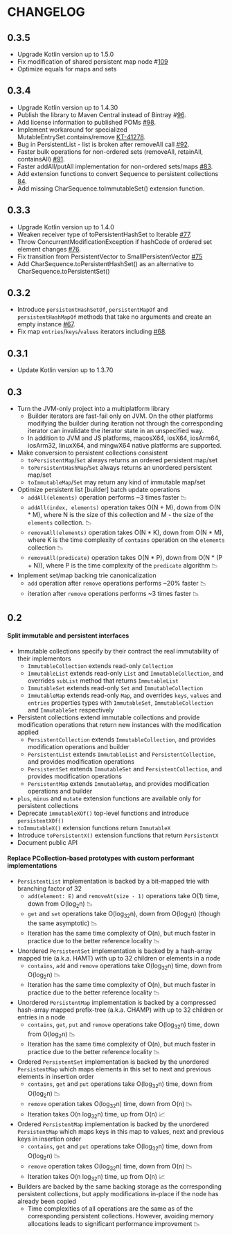 # CHANGELOG

## 0.3.5
- Upgrade Kotlin version up to 1.5.0
- Fix modification of shared persistent map node #[109](https://github.com/Kotlin/kotlinx.collections.immutable/issues/109)
- Optimize equals for maps and sets

## 0.3.4

- Upgrade Kotlin version up to 1.4.30
- Publish the library to Maven Central instead of Bintray #[96](https://github.com/Kotlin/kotlinx.collections.immutable/issues/96).
- Add license information to published POMs [#98](https://github.com/Kotlin/kotlinx.collections.immutable/issues/98).
- Implement workaround for specialized MutableEntrySet.contains/remove [KT-41278](https://youtrack.jetbrains.com/issue/KT-41278).
- Bug in PersistentList - list is broken after removeAll call [#92](https://github.com/Kotlin/kotlinx.collections.immutable/issues/92).
- Faster bulk operations for non-ordered sets (removeAll, retainAll, containsAll) [#91](https://github.com/Kotlin/kotlinx.collections.immutable/issues/91).
- Faster addAll/putAll implementation for non-ordered sets/maps [#83](https://github.com/Kotlin/kotlinx.collections.immutable/issues/83).
- Add extension functions to convert Sequence<T> to persistent collections [84](https://github.com/Kotlin/kotlinx.collections.immutable/issues/84).
- Add missing CharSequence.toImmutableSet() extension function.

## 0.3.3

- Upgrade Kotlin version up to 1.4.0
- Weaken receiver type of toPersistentHashSet to Iterable [#77](https://github.com/Kotlin/kotlinx.collections.immutable/issues/77).
- Throw ConcurrentModificationException if hashCode of ordered set element changes [#76](https://github.com/Kotlin/kotlinx.collections.immutable/issues/76).
- Fix transition from PersistentVector to SmallPersistentVector [#75](https://github.com/Kotlin/kotlinx.collections.immutable/issues/75)
- Add CharSequence.toPersistentHashSet() as an alternative to CharSequence.toPersistentSet()

## 0.3.2

- Introduce `persistentHashSetOf`, `persistentMapOf` and `persistentHashMapOf` methods that take no arguments and create an empty instance [#67](https://github.com/Kotlin/kotlinx.collections.immutable/issues/67).
- Fix map `entries`/`keys`/`values` iterators including [#68](https://github.com/Kotlin/kotlinx.collections.immutable/issues/68).

## 0.3.1

- Update Kotlin version up to 1.3.70

## 0.3

- Turn the JVM-only project into a multiplatform library
    * Builder iterators are fast-fail only on JVM. On the other platforms modifying the builder during iteration not through the corresponding iterator can invalidate the iterator state in an unspecified way.
    * In addition to JVM and JS platforms, macosX64, iosX64, iosArm64, iosArm32, linuxX64, and mingwX64 native platforms are supported.
- Make conversion to persistent collections consistent
    * `toPersistentMap`/`Set` always returns an ordered persistent map/set
    * `toPersistentHashMap`/`Set` always returns an unordered persistent map/set
    * `toImmutableMap`/`Set` may return any kind of immutable map/set
- Optimize persistent list [builder] batch update operations
    * `addAll(elements)` operation performs ~3 times faster :chart_with_downwards_trend:
    * `addAll(index, elements)` operation takes O(N + M), down from O(N * M), where N is the size of this collection and M - the size of the `elements` collection. :chart_with_downwards_trend:
    * `removeAll(elements)` operation takes O(N * K), down from O(N * M), where K is the time complexity of `contains` operation on the `elements` collection :chart_with_downwards_trend:
    * `removeAll(predicate)` operation takes O(N * P), down from O(N * (P + N)), where P is the time complexity of the `predicate` algorithm :chart_with_downwards_trend:
- Implement set/map backing trie canonicalization
    * `add` operation after `remove` operations performs ~20% faster :chart_with_downwards_trend:
    * iteration after `remove` operations performs ~3 times faster :chart_with_downwards_trend:

## 0.2

#### Split immutable and persistent interfaces

- Immutable collections specify by their contract the real immutability of their implementors
    * `ImmutableCollection` extends read-only `Collection`
    * `ImmutableList` extends read-only `List` and `ImmutableCollection`, and overrides `subList` method that returns `ImmutableList`
    * `ImmutableSet` extends read-only `Set` and `ImmutableCollection`
    * `ImmutableMap` extends read-only `Map`, and overrides `keys`, `values` and `entries` properties types with `ImmutableSet`, `ImmutableCollection` and `ImmutableSet` respectively
- Persistent collections extend immutable collections and provide modification operations that return new instances with the modification applied 
    * `PersistentCollection` extends `ImmutableCollection`, and provides modification operations and builder
    * `PersistentList` extends `ImmutableList` and `PersistentCollection`, and provides modification operations
    * `PersistentSet` extends `ImmutableSet` and `PersistentCollection`, and provides modification operations
    * `PersistentMap` extends `ImmutableMap`, and provides modification operations and builder
- `plus`, `minus` and `mutate` extension functions are available only for persistent collections
- Deprecate `immutableXOf()` top-level functions and introduce `persistentXOf()` 
- `toImmutableX()` extension functions return `ImmutableX`
- Introduce `toPersistentX()` extension functions that return `PersistentX`
- Document public API

#### Replace PCollection-based prototypes with custom performant implementations

 - `PersistentList` implementation is backed by a bit-mapped trie with branching factor of 32
    * `add(element: E)` and `removeAt(size - 1)` operations take O(1) time, down from O(log<sub>2</sub>n) :chart_with_downwards_trend:
    * `get` and `set` operations take O(log<sub>32</sub>n), down from O(log<sub>2</sub>n) (though the same asymptotic) :chart_with_downwards_trend:
    * Iteration has the same time complexity of O(n), but much faster in practice due to the better reference locality :chart_with_downwards_trend:
 - Unordered `PersistentSet` implementation is backed by a hash-array mapped trie (a.k.a. HAMT) with up to 32 children or elements in a node
    * `contains`, `add` and `remove` operations take O(log<sub>32</sub>n) time, down from O(log<sub>2</sub>n) :chart_with_downwards_trend:
    * Iteration has the same time complexity of O(n), but much faster in practice due to the better reference locality :chart_with_downwards_trend:
 - Unordered `PersistentMap` implementation is backed by a compressed hash-array mapped prefix-tree (a.k.a. CHAMP) with up to 32 children or entries in a node
    * `contains`, `get`, `put` and `remove` operations take O(log<sub>32</sub>n) time, down from O(log<sub>2</sub>n) :chart_with_downwards_trend:
    * Iteration has the same time complexity of O(n), but much faster in practice due to the better reference locality :chart_with_downwards_trend:
 - Ordered `PersistentSet` implementation is backed by the unordered `PersistentMap` which maps elements in this set to next and previous elements in insertion order
    * `contains`, `get` and `put` operations take O(log<sub>32</sub>n) time, down from O(log<sub>2</sub>n) :chart_with_downwards_trend:
    * `remove` operation takes O(log<sub>32</sub>n) time, down from O(n) :chart_with_downwards_trend:
    * Iteration takes O(n log<sub>32</sub>n) time, up from O(n) :chart_with_upwards_trend:
 - Ordered `PersistentMap` implementation is backed by the unordered `PersistentMap` which maps keys in this map to values, next and previous keys in insertion order
    * `contains`, `get` and `put` operations take O(log<sub>32</sub>n) time, down from O(log<sub>2</sub>n) :chart_with_downwards_trend:
    * `remove` operation takes O(log<sub>32</sub>n) time, down from O(n) :chart_with_downwards_trend:
    * Iteration takes O(n log<sub>32</sub>n) time, up from O(n) :chart_with_upwards_trend:
 - Builders are backed by the same backing storage as the corresponding persistent collections, but apply modifications in-place if the node has already been copied
    * Time complexities of all operations are the same as of the corresponding persistent collections. However, avoiding memory allocations leads to significant performance improvement :chart_with_downwards_trend:
